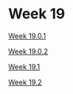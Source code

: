 # Week 19

[Week 19.0.1](Week%2019%2017161811bb1a4259a26c701108632606/Week%2019%200%201%20b110d00740544921bf99630f472fd396.md)

[Week 19.0.2](Week%2019%2017161811bb1a4259a26c701108632606/Week%2019%200%202%20f47a5f2a55964e9383d89cd0dbe09814.md)

[Week 19.1](Week%2019%2017161811bb1a4259a26c701108632606/Week%2019%201%2001fa37ae4ed54f0db8b3e225ce5b51c4.md)

[Week 19.2](Week%2019%2017161811bb1a4259a26c701108632606/Week%2019%202%20badbd0018f9e4e13b0501a1528a0c261.md)